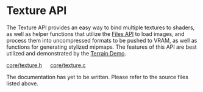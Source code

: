 # Texture API

The Texture API provides an easy way to bind multiple textures to shaders, as well as helper functions that utilize the [Files API](files.md) to load images, and process them into uncompressed formats to be pushed to VRAM, as well as functions for generating stylized mipmaps. The features of this API are best utilized and demonstrated by the [Terrain Demo](https://stephen010x.github.io/projects/webgl-c-frame/terrain).

[core/texture.h](/src/core/texture.h) &emsp; [core/texture.c](/src/core/texture.c)

The documentation has yet to be written. Please refer to the source files listed above.
